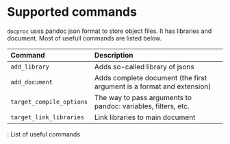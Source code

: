 # Supported commands

`docproc` uses pandoc json format to store object files.
It has libraries and document.
Most of usefull commands are listed below.

|Command|Description|
|:------|:----------|
|`add_library`|Adds so-called library of jsons|
|`add_document`|Adds complete document (the first argument is a format and extension)|
|`target_compile_options`|The way to pass arguments to pandoc: variables, filters, etc.|
|`target_link_libraries`|Link libraries to main document|

:   List of useful commands
